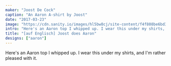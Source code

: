 ```yaml
---
maker: "Joost De Cock"
caption: "An Aaron A-shirt by Joost"
date: "2017-03-23"
image: "https://cdn.sanity.io/images/hl5bw8cj/site-content/f4f808be6bd3b6f7dd33c4da10e7dd81a8a89df8-2048x1365.jpg"
intro: "Here's an Aaron top I whipped up. I wear this under my shirts, and I'm rather pleased with it."
title: "[auf Englisch] Joost does Aaron"
designs: ["aaron"]
---
```



Here's an Aaron top I whipped up. I wear this under my shirts, and I'm rather pleased with it.

